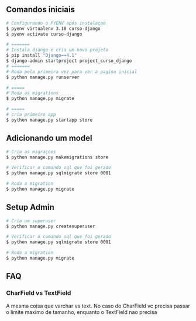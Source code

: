 ## Comandos iniciais

```bash
# Configurando o PYENV após instalaçao
$ pyenv virtualenv 3.10 curso-django
$ pyenv activate curso-django

# =======
# Instala django e cria um novo projeto
$ pip install "Django==4.1"
$ django-admin startproject project_curso_django
# =======
# Roda pela primeira vez para ver a pagina inicial
$ python manage.py runserver

# =====
# Roda as migrations
$ python manage.py migrate

# =====
# cria primeiro app
$ python manage.py startapp store
```

## Adicionando um model
```bash
# Cria as migraçoes
$ python manage.py makemigrations store

# Verificar o comando sql que foi gerado
$ python manage.py sqlmigrate store 0001

# Roda a migration
$ python manage.py migrate
```

## Setup Admin
```bash
# Cria um superuser
$ python manage.py createsuperuser

# Verificar o comando sql que foi gerado
$ python manage.py sqlmigrate store 0001

# Roda a migration
$ python manage.py migrate
```

## FAQ
### CharField vs TextField
A mesma coisa que varchar vs text. No caso do CharField vc precisa passar o limite maximo de tamanho, enquanto o TextField nao precisa

